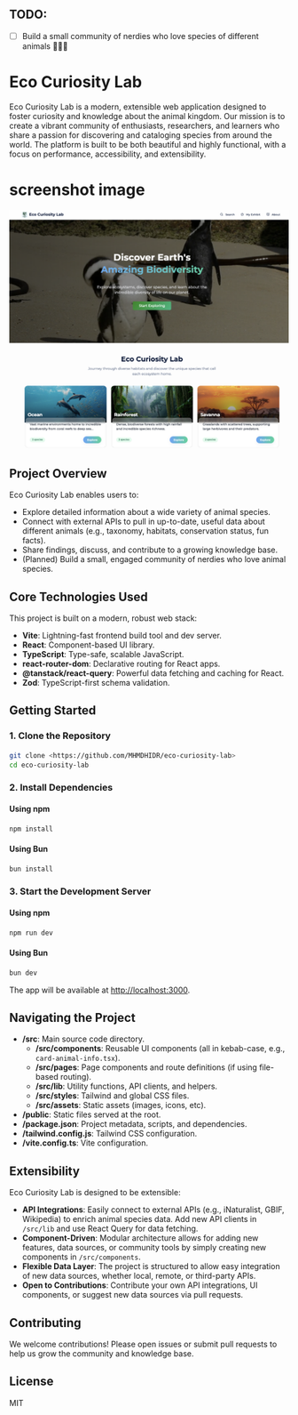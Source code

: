 ## TODO:

- [ ] Build a small community of nerdies who love species of different animals 🦉🦎🦋

# Eco Curiosity Lab

Eco Curiosity Lab is a modern, extensible web application designed to foster curiosity and knowledge about the animal kingdom. Our mission is to create a vibrant community of enthusiasts, researchers, and learners who share a passion for discovering and cataloging species from around the world. The platform is built to be both beautiful and highly functional, with a focus on performance, accessibility, and extensibility.

# screenshot image

![Eco Curiosity Lab Screenshot](./public/screenshot.png)

## Project Overview

Eco Curiosity Lab enables users to:

- Explore detailed information about a wide variety of animal species.
- Connect with external APIs to pull in up-to-date, useful data about different animals (e.g., taxonomy, habitats, conservation status, fun facts).
- Share findings, discuss, and contribute to a growing knowledge base.
- (Planned) Build a small, engaged community of nerdies who love animal species.

## Core Technologies Used

This project is built on a modern, robust web stack:

- **Vite**: Lightning-fast frontend build tool and dev server.
- **React**: Component-based UI library.
- **TypeScript**: Type-safe, scalable JavaScript.
- **react-router-dom**: Declarative routing for React apps.
- **@tanstack/react-query**: Powerful data fetching and caching for React.
- **Zod**: TypeScript-first schema validation.

## Getting Started

### 1. Clone the Repository

```sh
git clone <https://github.com/MHMDHIDR/eco-curiosity-lab>
cd eco-curiosity-lab
```

### 2. Install Dependencies

#### Using npm

```sh
npm install
```

#### Using Bun

```sh
bun install
```

### 3. Start the Development Server

#### Using npm

```sh
npm run dev
```

#### Using Bun

```sh
bun dev
```

The app will be available at [http://localhost:3000](http://localhost:3000).

## Navigating the Project

- **/src**: Main source code directory.
  - **/src/components**: Reusable UI components (all in kebab-case, e.g., `card-animal-info.tsx`).
  - **/src/pages**: Page components and route definitions (if using file-based routing).
  - **/src/lib**: Utility functions, API clients, and helpers.
  - **/src/styles**: Tailwind and global CSS files.
  - **/src/assets**: Static assets (images, icons, etc).
- **/public**: Static files served at the root.
- **/package.json**: Project metadata, scripts, and dependencies.
- **/tailwind.config.js**: Tailwind CSS configuration.
- **/vite.config.ts**: Vite configuration.

## Extensibility

Eco Curiosity Lab is designed to be extensible:

- **API Integrations**: Easily connect to external APIs (e.g., iNaturalist, GBIF, Wikipedia) to enrich animal species data. Add new API clients in `/src/lib` and use React Query for data fetching.
- **Component-Driven**: Modular architecture allows for adding new features, data sources, or community tools by simply creating new components in `/src/components`.
- **Flexible Data Layer**: The project is structured to allow easy integration of new data sources, whether local, remote, or third-party APIs.
- **Open to Contributions**: Contribute your own API integrations, UI components, or suggest new data sources via pull requests.

## Contributing

We welcome contributions! Please open issues or submit pull requests to help us grow the community and knowledge base.

## License

MIT
